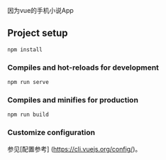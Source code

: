 因为vue的手机小说App

## Project setup
```
npm install
```

### Compiles and hot-reloads for development
```
npm run serve
```

### Compiles and minifies for production
```
npm run build
```

### Customize configuration
参见[配置参考] (https://cli.vuejs.org/config/)。
